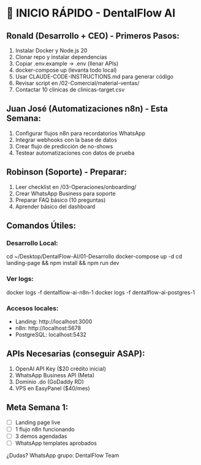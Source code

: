 # 🚀 INICIO RÁPIDO - DentalFlow AI

## Ronald (Desarrollo + CEO) - Primeros Pasos:
1. Instalar Docker y Node.js 20
2. Clonar repo y instalar dependencias
3. Copiar .env.example → .env (llenar APIs)
4. docker-compose up (levanta todo local)
5. Usar CLAUDE-CODE-INSTRUCTIONS.md para generar código
6. Revisar script en /02-Comercial/material-ventas/
7. Contactar 10 clínicas de clinicas-target.csv

## Juan José (Automatizaciones n8n) - Esta Semana:
1. Configurar flujos n8n para recordatorios WhatsApp
2. Integrar webhooks con la base de datos
3. Crear flujo de predicción de no-shows
4. Testear automatizaciones con datos de prueba

## Robinson (Soporte) - Preparar:
1. Leer checklist en /03-Operaciones/onboarding/
2. Crear WhatsApp Business para soporte
3. Preparar FAQ básico (10 preguntas)
4. Aprender básico del dashboard

## Comandos Útiles:

### Desarrollo Local:
cd ~/Desktop/DentalFlow-AI/01-Desarrollo
docker-compose up -d
cd landing-page && npm install && npm run dev

### Ver logs:
docker logs -f dentalflow-ai-n8n-1
docker logs -f dentalflow-ai-postgres-1

### Accesos locales:
- Landing: http://localhost:3000
- n8n: http://localhost:5678
- PostgreSQL: localhost:5432

## APIs Necesarias (conseguir ASAP):
1. OpenAI API Key ($20 crédito inicial)
2. WhatsApp Business API (Meta)
3. Dominio .do (GoDaddy RD)
4. VPS en EasyPanel ($40/mes)

## Meta Semana 1:
- [ ] Landing page live
- [ ] 1 flujo n8n funcionando
- [ ] 3 demos agendadas
- [ ] WhatsApp templates aprobados

¿Dudas? WhatsApp grupo: DentalFlow Team
